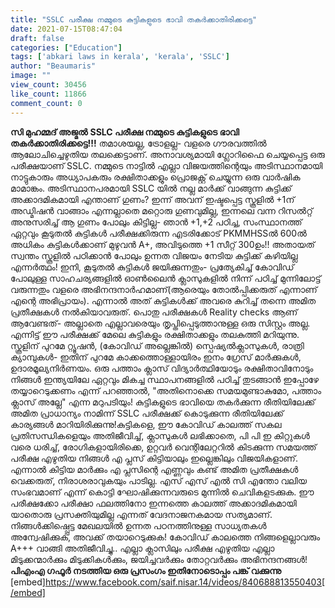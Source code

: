 ```yaml
---
title: "SSLC പരീക്ഷ നമ്മുടെ കുട്ടികളുടെ ഭാവി തകർക്കാതിരിക്കട്ടെ"
date: 2021-07-15T08:47:04
draft: false
categories: ["Education"]
tags: ['abkari laws in kerala', 'kerala', 'SSLC']
author: "Beaumaris"
image: ""
view_count: 30456
like_count: 11866
comment_count: 0
---
```


**സി മുഹമ്മദ്‌ അജ്മൽ** **SSLC പരീക്ഷ നമ്മുടെ കുട്ടികളുടെ ഭാവി തകർക്കാതിരിക്കട്ടെ!!!** തമാശയല്ല, ട്രോളല്ല- വളരെ ഗൗരവത്തിൽ ആലോചിച്ചെഴുതിയ തലക്കെട്ടാണ്‌. അനാവശ്യമായി ഗ്ലോറിഫൈ ചെയ്യപ്പെട്ട ഒരു പരീക്ഷയാണ്‌ SSLC. നമ്മുടെ നാട്ടിൽ എല്ലാ വിജയത്തിന്റെയും അടിസ്ഥാനമായി നാട്ടുകാരും അധ്യാപകരും രക്ഷിതാക്കളും പ്രൊജക്റ്റ്‌ ചെയ്യുന്ന ഒരു വാർഷിക മാമാങ്കം. അടിസ്ഥാനപരമായി SSLC യിൽ നല്ല മാർക്ക്‌ വാങ്ങുന്ന കുട്ടിക്ക്‌ അക്കാദമികമായി എന്താണ്‌ ഗുണം? ഇന്ന് അവന്‌ ഇഷ്ടപ്പെട്ട സ്കൂളിൽ +1ന്‌ അഡ്മിഷൻ വാങ്ങാം എന്നല്ലാതെ മറ്റൊരു ഗുണവുമില്ല, ഇന്നലെ വന്ന റിസൽറ്റ്‌ അനുസരിച്ച്‌ ആ ഗുണം പോലും കിട്ടില്ല- ഞാൻ +1,+2 പഠിച്ച, സംസ്ഥാനത്ത്‌ ഏറ്റവും കൂടുതൽ കുട്ടികൾ പരീക്ഷക്കിരുന്ന എടരിക്കോട്‌ PKMMHSSൽ 600ൽ അധികം കുട്ടികൾക്കാണ്‌ മുഴുവൻ A+, അവിടുത്തെ +1 സീറ്റ്‌ 300ഉം!! അതായത് സ്വന്തം സ്കൂളിൽ പഠിക്കാൻ പോലും ഉന്നത വിജയം നേടിയ കുട്ടിക്ക്‌ കഴിയില്ല എന്നർത്ഥം! ഇനി, കൂടുതൽ കുട്ടികൾ ജയിക്കുന്നതും- പ്രത്യേകിച്ച്‌ കോവിഡ്‌ പോലുള്ള സാഹചര്യങ്ങളിൽ ഓൺലൈൻ ക്ലാസുകളിൽ നിന്ന് പഠിച്ച്‌ മുന്നിലോട്ട്‌ വരുന്നതും വളരെ അഭിനന്ദനാർഹമാണ്‌(ആരെയും തോൽപ്പിക്കരുത്‌ എന്നാണ്‌ എന്റെ അഭിപ്രായം). എന്നാൽ അത്‌ കുട്ടികൾക്ക്‌‌ അവരെ കുറിച്ച്‌ തന്നെ അമിത പ്രതീക്ഷകൾ നൽകിയാവരുത്‌. പൊതു പരീക്ഷകൾ Reality checks ആണ്‌ ആവേണ്ടത്‌- അല്ലാതെ എല്ലാവരെയും തൃപ്തിപ്പെടുത്താനുള്ള ഒരു സിസ്റ്റം അല്ല. എന്നിട്ട്‌ ഈ പരീക്ഷക്ക്‌ മേലെ കുട്ടികളും രക്ഷിതാക്കളും തലകുത്തി മറിയുന്നു. സ്കൂളിന്‌ പുറമേ റ്റ്യൂഷൻ, (കോവിഡ്‌ അല്ലെങ്കിൽ) സ്പെഷ്യൽക്ലാസുകൾ, രാത്രി ക്യാമ്പുകൾ- ഇതിന്‌ പുറമേ കാക്കത്തൊള്ളായിരം ഇനം ഗ്രേസ്‌ മാർക്കുകൾ, ഉദാരമൂല്യനിർണയം. ഒരു പത്താം ക്ലാസ്‌ വിദ്യാർത്ഥിയോടും രക്ഷിതാവിനോടും നിങ്ങൾ ഇന്ത്യയിലേ ഏറ്റവും മികച്ച സ്ഥാപനങ്ങളിൽ പഠിച്ച്‌ തുടങ്ങാൻ ഇപ്പോഴേ തയ്യാറെടുക്കണം എന്ന് പറഞ്ഞാൽ, "അതിനൊക്കെ സമയമുണ്ടാകുമോ, പത്താം ക്ലാസ്‌ അല്ലേ" എന്ന മറുപടിയും! കുട്ടികളുടെ ഭാവിയെ തകർക്കുന്ന രീതിയിലേക്ക്‌ അമിത പ്രാധാന്യം നാമിന്ന് SSLC പരീക്ഷക്ക്‌ കൊടുക്കുന്ന രീതിയിലേക്ക്‌ കാര്യങ്ങൾ മാറിയിരിക്കുന്നു!കുട്ടികളെ, ഈ കോവിഡ്‌ കാലത്ത്‌ സകല പ്രതിസന്ധികളെയും അതിജീവിച്ച്‌, ക്ലാസുകൾ ലഭിക്കാതെ, പി പി ഇ കിറ്റുകൾ വരെ ധരിച്ച്‌, രോഗികളായിരിക്കെ, ഉറ്റവർ വെന്റിലേറ്ററിൽ കിടക്കുന്ന സമയത്ത്‌ പരീക്ഷ എഴുതിയ നിങ്ങൾ എ പ്ലസ്‌ കിട്ടിയാലും ഇല്ലെങ്കിലും വിജയികളാണ്‌. എന്നാൽ കിട്ടിയ മാർക്കും എ പ്ലസിന്റെ എണ്ണവും കണ്ട്‌ അമിത പ്രതീക്ഷകൾ വെക്കരുത്‌, നിരാശരാവുകയും പാടില്ല. എസ്‌ എസ്‌ എൽ സി എന്തോ വലിയ സംഭവമാണ്‌ എന്ന് കൊട്ടി ഘോഷിക്കുന്നവരുടെ മുന്നിൽ ചെവികളടക്കുക. ഈ പരീക്ഷക്കോ പരീക്ഷാ ഫലത്തിനോ ഇന്നത്തെ കാലത്ത്‌ അക്കാദമികമായി യാതൊരു പ്രസക്തിയുമില്ല എന്നത്‌ വേദനാജനകമായ സത്യമാണ്‌. നിങ്ങൾക്കിഷ്പ്പെട്ട മേഖലയിൽ ഉന്നത പഠനത്തിനുള്ള സാധ്യതകൾ അന്വേഷിക്കുക, അവക്ക്‌ തയാറെടുക്കുക! കോവിഡ്‌ കാലത്തെ നിങ്ങളെല്ലാവരും‌ A+++ വാങ്ങി അതിജീവിച്ചു.. എല്ലാ ക്ലാസിലും പരീക്ഷ എഴുതിയ എല്ലാ മിടുക്കന്മാർക്കും മിടുക്കികൾക്കും, ജയിച്ചവർക്കും തോറ്റവർക്കും അഭിനന്ദനങ്ങൾ! **പിഎംഎ ഗഫൂർ നടത്തിയ ഒരു പ്രസംഗം ഇതിനോടൊപ്പം പങ്ക് വക്കുന്നു** [embed]https://www.facebook.com/saif.nisar.14/videos/840688813550403[/embed]
